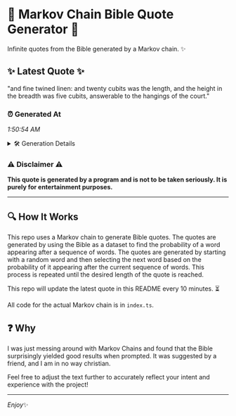# 📖 Markov Chain Bible Quote Generator 📖

Infinite quotes from the Bible generated by a Markov chain. ✨

## ✨ Latest Quote ✨
"and fine twined linen: and twenty cubits was the length, and the height in the breadth was five cubits, answerable to the hangings of the court."

### ⏰ Generated At
*1:50:54 AM*

<details>
    <summary>🛠️ Generation Details</summary>
    <p>
        <strong>🌱 Seed:</strong> and<br>
        <strong>🔄 Iterations:</strong> 25<br>
        <strong>📜 Context History:</strong><br>[ and ]: fine<br>[ and, fine ]: twined<br>[ and, fine, twined ]: linen:<br>[ and, fine, twined, linen: ]: and<br>[ and, fine, twined, linen:, and ]: twenty<br>[ and, fine, twined, linen:, and, twenty ]: cubits<br>[ fine, twined, linen:, and, twenty, cubits ]: was<br>[ twined, linen:, and, twenty, cubits, was ]: the<br>[ linen:, and, twenty, cubits, was, the ]: length,<br>[ and, twenty, cubits, was, the, length, ]: and<br>[ twenty, cubits, was, the, length,, and ]: the<br>[ cubits, was, the, length,, and, the ]: height<br>[ was, the, length,, and, the, height ]: in<br>[ the, length,, and, the, height, in ]: the<br>[ length,, and, the, height, in, the ]: breadth<br>[ and, the, height, in, the, breadth ]: was<br>[ the, height, in, the, breadth, was ]: five<br>[ height, in, the, breadth, was, five ]: cubits,<br>[ in, the, breadth, was, five, cubits, ]: answerable<br>[ the, breadth, was, five, cubits,, answerable ]: to<br>[ breadth, was, five, cubits,, answerable, to ]: the<br>[ was, five, cubits,, answerable, to, the ]: hangings<br>[ five, cubits,, answerable, to, the, hangings ]: of<br>[ cubits,, answerable, to, the, hangings, of ]: the<br>[ answerable, to, the, hangings, of, the ]: court.<br>
    </p>
</details>

### ⚠️ Disclaimer ⚠️
**This quote is generated by a program and is not to be taken seriously. It is purely for entertainment purposes.**

---

## 🔍 How It Works

This repo uses a Markov chain to generate Bible quotes. The quotes are generated by using the Bible as a dataset to find the probability of a word appearing after a sequence of words. The quotes are generated by starting with a random word and then selecting the next word based on the probability of it appearing after the current sequence of words. This process is repeated until the desired length of the quote is reached.

This repo will update the latest quote in this README every 10 minutes. ⏳

All code for the actual Markov chain is in `index.ts`.

## ❓ Why

I was just messing around with Markov Chains and found that the Bible surprisingly yielded good results when prompted. 
It was suggested by a friend, and I am in no way christian.

Feel free to adjust the text further to accurately reflect your intent and experience with the project!

---

*Enjoy*✨
